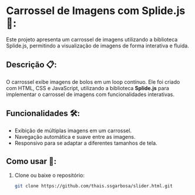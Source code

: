 # Carrossel de Imagens com Splide.js 🎠:

Este projeto apresenta um carrossel de imagens utilizando a biblioteca Splide.js, permitindo a visualização de imagens de forma interativa e fluida.

## Descrição 📋:

O carrossel exibe imagens de bolos em um loop contínuo. Ele foi criado com HTML, CSS e JavaScript, utilizando a biblioteca **Splide.js** para implementar o carrossel de imagens com funcionalidades interativas.

## Funcionalidades 🛠️:

- Exibição de múltiplas imagens em um carrossel.
- Navegação automática e suave entre as imagens.
- Responsivo para se adaptar a diferentes tamanhos de tela.

## Como usar 🚀:

1. Clone ou baixe o repositório:
   ```bash
   git clone https://github.com/thais.ssgarbosa/slider.html.git

